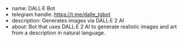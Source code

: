 - name: DALL·E Bot
- telegram handle: https://t.me/dalle_tgbot
- description: Generates images via DALL·E 2 AI
- about: Bot that uses DALL·E 2 AI to generate realistic images and
  art from a description in natural language.
